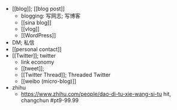 - [[blog]]; [[blog post]]
    - blogging: 写网志; 写博客
    - [[sina blog]]
    - [[vlog]]
    - [[WordPress]]
- DM; 私信
- [[personal contact]]
- [[Twitter]]; twitter
    - link economy
    - [[tweet]];
    - [[Twitter Thread]]; Threaded Twitter
    - [[weibo (micro-blog)]]
- zhihu
    - https://www.zhihu.com/people/dao-di-tu-xie-wang-si-tu hit, changchun #pt9-99.99
